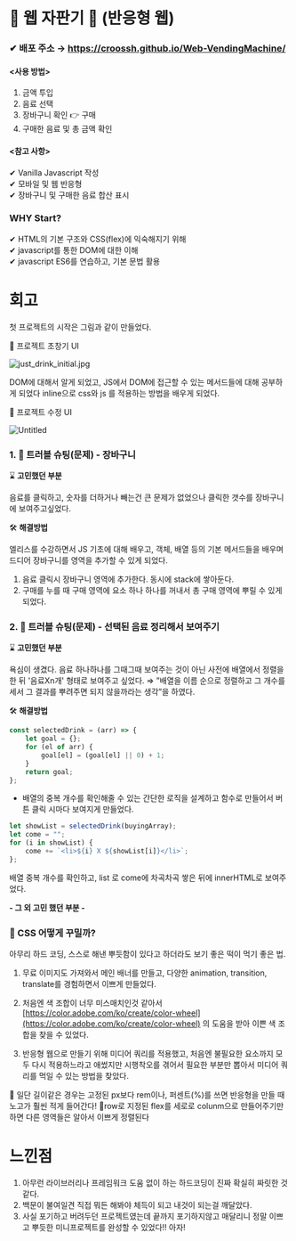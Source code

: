 # 🥤 웹 자판기 🍹 (반응형 웹)
### ✔ 배포 주소 → https://croossh.github.io/Web-VendingMachine/

#### <사용 방법>
1. 금액 투입
2. 음료 선택
3. 장바구니 확인 👉 구매
4. 구매한 음료 및 총 금액 확인

#### <참고 사항>
✔ Vanilla Javascript 작성<br>
✔ 모바일 및 웹 반응형<br>
✔ 장바구니 및 구매한 음료 합산 표시

### WHY Start?<br> 
✔ HTML의 기본 구조와 CSS(flex)에 익숙해지기 위해<br>
✔ javascript를 통한 DOM에 대한 이해<br>
✔ javascript ES6를 연습하고, 기본 문법 활용<br>

# 회고
첫 프로젝트의 시작은 그림과 같이 만들었다.

🔽 프로젝트 초창기 UI

![just_drink_initial.jpg](https://s3-us-west-2.amazonaws.com/secure.notion-static.com/c585fb4c-12bd-40ec-b6bd-1a5d514ca444/just_drink_initial.jpg)

DOM에 대해서 알게 되었고, JS에서 DOM에 접근할 수 있는 메서드들에 대해 공부하게 되었다
inline으로 css와 js 를 적용하는 방법을 배우게 되었다.

🔽 프로젝트 수정 UI

![Untitled](https://s3-us-west-2.amazonaws.com/secure.notion-static.com/0b541af0-553d-4040-b2ca-9765799fa796/Untitled.png)

### 1. 🚨 **트러블 슈팅(문제)** - 장바구니

⌛ **고민했던 부분**

음료를 클릭하고, 숫자를 더하거나 빼는건 큰 문제가 없었으나 클릭한 갯수를 장바구니에 보여주고싶었다.

🛠 **해결방법**

엘리스를 수강하면서 JS 기초에 대해 배우고, 객체, 배열 등의 기본 메서드들을 배우며 드디어 장바구니를 영역을 추가할 수 있게 되었다.

1. 음료 클릭시 장바구니 영역에 추가한다. 동시에 stack에 쌓아둔다.
2. 구매를 누를 때 구매 영역에 요소 하나 하나를 꺼내서 총 구매 영역에 뿌릴 수 있게 되었다.

### 2. 🚨 **트러블 슈팅(문제)** - 선택된 음료 정리해서 보여주기

⌛ **고민했던 부분**

욕심이 생겼다.
음료 하나하나를 그때그때 보여주는 것이 아닌 사전에 배열에서 정렬을 한 뒤 '음료Xn개' 형태로 보여주고 싶었다.
⇒ ”배열을 이름 순으로 정렬하고 그 개수를 세서 그 결과를 뿌려주면 되지 않을까라는 생각”을 하였다.

🛠 **해결방법**

```jsx
const selectedDrink = (arr) => {
	let goal = {};
	for (el of arr) {
		goal[el] = (goal[el] || 0) + 1;
	}
	return goal;
};
```

- 배열의 중복 개수를 확인해줄 수 있는 간단한 로직을 설계하고 함수로 만들어서 버튼 클릭 시마다 보여지게 만들었다.

```jsx
let showList = selectedDrink(buyingArray);
let come = "";
for (i in showList) {
	come += `<li>${i} X ${showList[i]}</li>`;
};
```

배열 중복 개수를 확인하고, list 로 come에 차곡차곡 쌓은 뒤에 innerHTML로 보여주었다.

**- 그 외 고민 했던 부분 -**

### 🚨 CSS 어떻게 꾸밀까?

아무리 하드 코딩, 스스로 해낸 뿌듯함이 있다고 하더라도 보기 좋은 떡이 먹기 좋은 법.

1. 무료 이미지도 가져와서 메인 배너를 만들고, 다양한 animation, transition, translate를 경험하면서 이쁘게 만들었다.

2. 처음엔 색 조합이 너무 미스매치인것 같아서 [https://color.adobe.com/ko/create/color-wheel](https://color.adobe.com/ko/create/color-wheel) 의 도움을 받아 이쁜 색 조합을 찾을 수 있었다.

3. 반응형 웹으로 만들기 위해 미디어 쿼리를 적용했고, 처음엔 불필요한 요소까지 모두 다시 적용하느라고 애썼지만 시행착오를 겪어서 필요한 부분만 뽑아서 미디어 쿼리를 먹일 수 있는 방법을 찾았다.

🔎 일단 길이같은 경우는 고정된 px보다 rem이나, 퍼센트(%)를 쓰면 반응형을 만들 때 노고가 훨씬 적게 들어간다!
🔎row로 지정된 flex를 세로로 colunm으로 만들어주기만 하면 다른 영역들은 알아서 이쁘게 정렬된다

# 느낀점
1. 아무런 라이브러리나 프레임워크 도움 없이 하는 하드코딩이 진짜 확실히 짜릿한 것 같다.
2. 백문이 불여일견 직접 뭐든 해봐야 체득이 되고 내것이 되는걸 깨달았다.
3. 사실 포기하고 버려두던 프로젝트였는데 끝까지 포기하지않고 매달리니 정말 이쁘고 뿌듯한 미니프로젝트를 완성할 수 있었다!! 아자!
